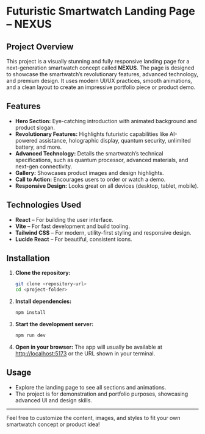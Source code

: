 # Futuristic Smartwatch Landing Page – NEXUS

## Project Overview
This project is a visually stunning and fully responsive landing page for a next-generation smartwatch concept called **NEXUS**. The page is designed to showcase the smartwatch’s revolutionary features, advanced technology, and premium design. It uses modern UI/UX practices, smooth animations, and a clean layout to create an impressive portfolio piece or product demo.

## Features
- **Hero Section:** Eye-catching introduction with animated background and product slogan.
- **Revolutionary Features:** Highlights futuristic capabilities like AI-powered assistance, holographic display, quantum security, unlimited battery, and more.
- **Advanced Technology:** Details the smartwatch’s technical specifications, such as quantum processor, advanced materials, and next-gen connectivity.
- **Gallery:** Showcases product images and design highlights.
- **Call to Action:** Encourages users to order or watch a demo.
- **Responsive Design:** Looks great on all devices (desktop, tablet, mobile).

## Technologies Used
- **React** – For building the user interface.
- **Vite** – For fast development and build tooling.
- **Tailwind CSS** – For modern, utility-first styling and responsive design.
- **Lucide React** – For beautiful, consistent icons.

## Installation
1. **Clone the repository:**
   ```bash
   git clone <repository-url>
   cd <project-folder>
   ```
2. **Install dependencies:**
   ```bash
   npm install
   ```
3. **Start the development server:**
   ```bash
   npm run dev
   ```
4. **Open in your browser:**
   The app will usually be available at [http://localhost:5173](http://localhost:5173) or the URL shown in your terminal.

## Usage
- Explore the landing page to see all sections and animations.
- The project is for demonstration and portfolio purposes, showcasing advanced UI and design skills.

---

Feel free to customize the content, images, and styles to fit your own smartwatch concept or product idea! 